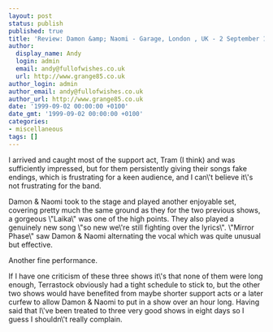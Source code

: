 ```yaml
---
layout: post
status: publish
published: true
title: 'Review: Damon &amp; Naomi - Garage, London , UK - 2 September 1999'
author:
  display_name: Andy
  login: admin
  email: andy@fullofwishes.co.uk
  url: http://www.grange85.co.uk
author_login: admin
author_email: andy@fullofwishes.co.uk
author_url: http://www.grange85.co.uk
date: '1999-09-02 00:00:00 +0100'
date_gmt: '1999-09-02 00:00:00 +0100'
categories:
- miscellaneous
tags: []
---
```

<p>I arrived and caught most of the support act, Tram (I think) and was sufficiently impressed, but for them persistently giving their songs fake endings, which is frustrating for a keen audience, and I can\'t believe it\'s not frustrating for the band.</p>
<p>Damon & Naomi took to the stage and played another enjoyable set, covering pretty much the same ground as they for the two previous shows, a gorgeous \"Laika\" was one of the high points. They also played a genuinely new song \"so new we\'re still fighting over the lyrics\". \"Mirror Phase\" saw Damon & Naomi alternating the vocal which was quite unusual but effective.</p>
<p>Another fine performance.</p>
<p>If I have one criticism of these three shows it\'s that none of them were long enough, Terrastock obviously had a tight schedule to stick to, but the other two shows would have benefited from maybe shorter support acts or a later curfew to allow Damon & Naomi to put in a show over an hour long. Having said that I\'ve been treated to three very good shows in eight days so I guess I shouldn\'t really complain.</p>
